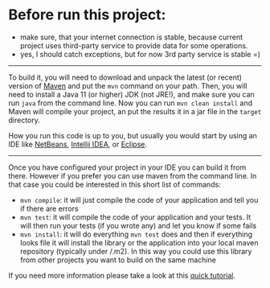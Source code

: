 # Before run this project:
 - make sure, that your internet connection is stable, because current project uses third-party service to provide data for some operations.
 - yes, I should catch exceptions, but for now 3rd party service is stable =)

* * *

To build it, you will need to download and unpack the latest (or recent) version of [Maven](https://maven.apache.org/download.cgi)
and put the `mvn` command on your path.
Then, you will need to install a Java 11 (or higher) JDK (not JRE!), and make sure you can run `java` from the command line.
Now you can run `mvn clean install` and Maven will compile your project,
an put the results it in a jar file in the `target` directory.

How you run this code is up to you, but usually you would start by using an IDE like [NetBeans](https://netbeans.org/), [Intellij IDEA](https://www.jetbrains.com/idea/), or [Eclipse](https://eclipse.org/ide/).

* * *

Once you have configured your project in your IDE you can build it from there. However if you prefer you can use maven from the command line. In that case you could be interested in this short list of commands:

* `mvn compile`: it will just compile the code of your application and tell you if there are errors
* `mvn test`: it will compile the code of your application and your tests. It will then run your tests (if you wrote any) and let you know if some fails
* `mvn install`: it will do everything `mvn test` does and then if everything looks file it will install the library or the application into your local maven repository (typically under <USER FOLDER>/.m2). In this way you could use this library from other projects you want to build on the same machine

If you need more information please take a look at this [quick tutorial](https://maven.apache.org/guides/getting-started/maven-in-five-minutes.html).